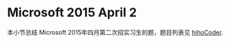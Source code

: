 # Microsoft 2015 April 2

本小节总结 Microsoft 2015年四月第二次招实习生的题，题目列表见 [hihoCoder](http://hihocoder.com/contest/mstest2015april2/problems).
